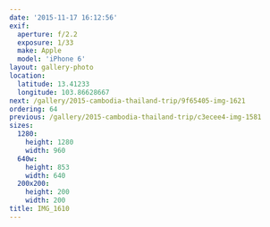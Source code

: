 ```yaml
---
date: '2015-11-17 16:12:56'
exif:
  aperture: f/2.2
  exposure: 1/33
  make: Apple
  model: 'iPhone 6'
layout: gallery-photo
location:
  latitude: 13.41233
  longitude: 103.86628667
next: /gallery/2015-cambodia-thailand-trip/9f65405-img-1621
ordering: 64
previous: /gallery/2015-cambodia-thailand-trip/c3ecee4-img-1581
sizes:
  1280:
    height: 1280
    width: 960
  640w:
    height: 853
    width: 640
  200x200:
    height: 200
    width: 200
title: IMG_1610
---
```

